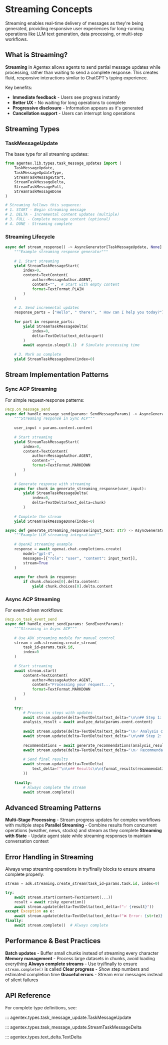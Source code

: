 # Streaming Concepts

Streaming enables real-time delivery of messages as they're being generated, providing responsive user experiences for long-running operations like LLM text generation, data processing, or multi-step workflows.

## What is Streaming?

**Streaming** in Agentex allows agents to send partial message updates while processing, rather than waiting to send a complete response. This creates fluid, responsive interactions similar to ChatGPT's typing experience.

Key benefits:

- **Immediate feedback** - Users see progress instantly
- **Better UX** - No waiting for long operations to complete
- **Progressive disclosure** - Information appears as it's generated
- **Cancellation support** - Users can interrupt long operations

## Streaming Types

### TaskMessageUpdate

The base type for all streaming updates:

```python
from agentex.lib.types.task_message_updates import (
    TaskMessageUpdate,
    TaskMessageUpdateType,
    StreamTaskMessageStart,
    StreamTaskMessageDelta,
    StreamTaskMessageFull,
    StreamTaskMessageDone
)

# Streaming follows this sequence:
# 1. START - Begin streaming message
# 2. DELTA - Incremental content updates (multiple)
# 3. FULL - Complete message content (optional)
# 4. DONE - Streaming complete
```

### Streaming Lifecycle

```python
async def stream_response() -> AsyncGenerator[TaskMessageUpdate, None]:
    """Example streaming response generator"""
    
    # 1. Start streaming
    yield StreamTaskMessageStart(
        index=0,
        content=TextContent(
            author=MessageAuthor.AGENT,
            content="",  # Start with empty content
            format=TextFormat.PLAIN
        )
    )
    
    # 2. Send incremental updates
    response_parts = ["Hello", " there!", " How can I help you today?"]
    
    for part in response_parts:
        yield StreamTaskMessageDelta(
            index=0,
            delta=TextDelta(text_delta=part)
        )
        await asyncio.sleep(0.1)  # Simulate processing time
    
    # 3. Mark as complete
    yield StreamTaskMessageDone(index=0)
```

## Stream Implementation Patterns

### Sync ACP Streaming

For simple request-response patterns:

```python
@acp.on_message_send
async def handle_message_send(params: SendMessageParams) -> AsyncGenerator[TaskMessageUpdate, None]:
    """Streaming response in Sync ACP"""
    
    user_input = params.content.content
    
    # Start streaming
    yield StreamTaskMessageStart(
        index=0,
        content=TextContent(
            author=MessageAuthor.AGENT,
            content="",
            format=TextFormat.MARKDOWN
        )
    )
    
    # Generate response with streaming
    async for chunk in generate_streaming_response(user_input):
        yield StreamTaskMessageDelta(
            index=0,
            delta=TextDelta(text_delta=chunk)
        )
    
    # Complete the stream
    yield StreamTaskMessageDone(index=0)

async def generate_streaming_response(input_text: str) -> AsyncGenerator[str, None]:
    """Example LLM streaming integration"""
    
    # OpenAI streaming example
    response = await openai.chat.completions.create(
        model="gpt-4",
        messages=[{"role": "user", "content": input_text}],
        stream=True
    )
    
    async for chunk in response:
        if chunk.choices[0].delta.content:
            yield chunk.choices[0].delta.content
```

### Async ACP Streaming

For event-driven workflows:

```python
@acp.on_task_event_send
async def handle_event_send(params: SendEventParams):
    """Streaming in Async ACP"""
    
    # Use ADK streaming module for manual control
    stream = adk.streaming.create_stream(
        task_id=params.task.id,
        index=0
    )
    
    # Start streaming
    await stream.start(
        content=TextContent(
            author=MessageAuthor.AGENT,
            content="Processing your request...",
            format=TextFormat.MARKDOWN
        )
    )
    
    try:
        # Process in steps with updates
        await stream.update(delta=TextDelta(text_delta="\n\n## Step 1: Analyzing data..."))
        analysis_result = await analyze_data(params.event.content)
        
        await stream.update(delta=TextDelta(text_delta="\n✅ Analysis complete"))
        await stream.update(delta=TextDelta(text_delta="\n\n## Step 2: Generating recommendations..."))
        
        recommendations = await generate_recommendations(analysis_result)
        await stream.update(delta=TextDelta(text_delta="\n✅ Recommendations ready"))
        
        # Send final results
        await stream.update(delta=TextDelta(
            text_delta=f"\n\n## Results\n\n{format_results(recommendations)}"
        ))
        
    finally:
        # Always complete the stream
        await stream.complete()
```

## Advanced Streaming Patterns

**Multi-Stage Processing** - Stream progress updates for complex workflows with multiple steps
**Parallel Streaming** - Combine results from concurrent operations (weather, news, stocks) and stream as they complete
**Streaming with State** - Update agent state while streaming responses to maintain conversation context

## Error Handling in Streaming

Always wrap streaming operations in try/finally blocks to ensure streams complete properly:

```python
stream = adk.streaming.create_stream(task_id=params.task.id, index=0)

try:
    await stream.start(content=TextContent(...))
    result = await risky_operation()
    await stream.update(delta=TextDelta(text_delta=f"✅ {result}"))
except Exception as e:
    await stream.update(delta=TextDelta(text_delta=f"❌ Error: {str(e)}"))
finally:
    await stream.complete()  # Always complete
```

## Performance & Best Practices

**Batch updates** - Buffer small chunks instead of streaming every character
**Memory management** - Process large datasets in chunks, avoid loading everything
**Always complete streams** - Use try/finally to ensure `stream.complete()` is called
**Clear progress** - Show step numbers and estimated completion time
**Graceful errors** - Stream error messages instead of silent failures

## API Reference

For complete type definitions, see:

::: agentex.types.task_message_update.TaskMessageUpdate

::: agentex.types.task_message_update.StreamTaskMessageDelta

::: agentex.types.text_delta.TextDelta

 